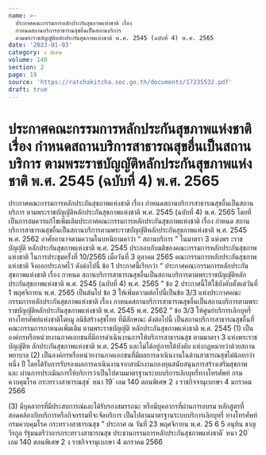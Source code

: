 ```yaml
---
name: >-
  ประกาศคณะกรรมการหลักประกันสุขภาพแห่งชาติ เรื่อง
  กำหนดสถานบริการสาธารณสุขอื่นเป็นสถานบริการ 
  ตามพระราชบัญญัติหลักประกันสุขภาพแห่งชาติ พ.ศ. 2545 (ฉบับที่ 4) พ.ศ. 2565
date: '2023-01-03'
category: ง พิเศษ
volume: 140
section: 2
page: 19
source: 'https://ratchakitcha.soc.go.th/documents/17235532.pdf'
draft: true
---
```


# ประกาศคณะกรรมการหลักประกันสุขภาพแห่งชาติ เรื่อง กำหนดสถานบริการสาธารณสุขอื่นเป็นสถานบริการ  ตามพระราชบัญญัติหลักประกันสุขภาพแห่งชาติ พ.ศ. 2545 (ฉบับที่ 4) พ.ศ. 2565

ประกาศคณะกรรมการหลักประกันสุขภาพแห่งชาติ เรื่อง กำหนดสถานบริการสาธารณสุขอื่นเป็นสถานบริการ ตามพระราชบัญญัติหลักประกันสุขภาพแห่งชาติ พ.ศ. 2545 (ฉบับที่ 4) พ.ศ. 2565 โดยที่เป็นการสมควรแก้ไขเพิ่มเติมประกาศคณะกรรมการหลักประกันสุขภาพแห่งชาติ เรื่อง กำหนด สถานบริการสาธารณสุขอื่นเป็นสถานบริการตามพระราชบัญญัติหลักประกันสุขภาพแห่งชาติ พ.ศ. 2545 พ.ศ. 2562 อาศัยอานาจตามความในบทนิยามคาว่า “ สถานบริการ ” ในมาตรา 3 แห่งพร ะราชบัญญัติ หลักประกันสุขภาพแห่งชาติ พ.ศ. 2545 ประกอบกับมติของคณะกรรมการหลักประกันสุขภาพแห่งชาติ ในการประชุมครั้งที่ 10/2565 เมื่อวันที่ 3 ตุลาคม 2565 คณะกรรมการหลักประกันสุขภาพแห่งชาติ จึงออกประกาศไว้ ดังต่อไปนี้ ข้อ 1 ประกาศนี้เรียกว่า “ ประกาศคณะกรรมการหลักประกันสุขภาพแห่งชาติ เรื่อง กาหนด สถานบริการสาธารณสุขอื่นเป็นสถานบริการตามพระราชบัญญัติหลักประกันสุขภาพแห่งชาติ พ.ศ. 2545 (ฉบับที่ 4) พ.ศ. 2565 ” ข้อ 2 ประกาศนี้ให้ใช้บังคับตั้งแต่วันที่ 1 พฤศจิกายน พ.ศ. 2565 เป็นต้นไป ข้อ 3 ให้เพิ่มความต่อไปนี้เป็นข้อ 3/3 แห่งประกาศคณะกรรมการหลักประกันสุขภาพแห่งชาติ เรื่อง กาหนดสถานบริการสาธารณสุขอื่นเป็นสถานบริการตามพระราชบัญญัติหลักประกันสุขภาพแห่งชาติ พ.ศ. 2545 พ.ศ. 2562 “ ข้อ 3/3 ให้ศูนย์บริการเลิกบุหรี่ทางโทรศัพท์แห่งชาติโดยมู ลนิธิสร้างสุขไทย ที่มีลักษณะ ดังต่อไปนี้ เป็นสถานบริการสาธารณสุขอื่นที่คณะกรรมการกาหนดเพิ่มเติม ตามพระราชบัญญัติ หลักประกันสุขภาพแห่งชาติ พ.ศ. 2545 (1) เป็นองค์กรหรือหน่วยงานภาคเอกชนที่มีการดำเนินงานการให้บริการสาธารณสุข ตามมาตรา 3 แห่งพระราชบัญญัติห ลักประกันสุขภาพแห่งชาติ พ.ศ. 2545 และไม่ได้อยู่ภายใต้บังคับ แห่งกฎหมายว่าด้วยสถานพยาบาล (2) เป็นองค์กรหรือหน่วยงานภาคเอกชนที่มีผลการดาเนินงานในด้านสาธารณสุขไม่น้อยกว่าหนึ่ง ปี โดยได้รับการรับรองผลการดาเนินงานจากสานักงานกองทุนสนับสนุนการสร้างเสริมสุขภาพ และ ผ่านการประเมินการให้บริการว่าเป็นไปตามมาตรฐานระบบบริการเลิกบุหรี่ทางโทรศัพท์ กรมควบคุมโรค กระทรวงสาธารณสุข ้ หนา 19 ่ เลม 140 ตอนพิเศษ 2 ง ราชกิจจานุเบกษา 4 มกราคม 2566

(3) มีบุคลากรที่มีประสบการณ์และได้รับรองสมรรถนะ หรือมีบุคลากรที่ผ่านการอบรม หลักสูตรที่สอดคล้องกับบริการหรือกิจกรรมที่จะจัดบริการ เป็นไปตามมาตรฐานระบบบริการเลิกบุหรี่ ทางโทรศัพท์ กรมควบคุมโรค กระทรวงสาธารณสุข ” ประกาศ ณ วันที่ 23 พฤศจิกายน พ.ศ. 25 6 5 อนุทิน ชาญวีรกูล รัฐมนตรีว่าการกระทรวงสาธารณสุข ประธานกรรมการหลักประกันสุขภาพแห่งชาติ ้ หนา 20 ่ เลม 140 ตอนพิเศษ 2 ง ราชกิจจานุเบกษา 4 มกราคม 2566
